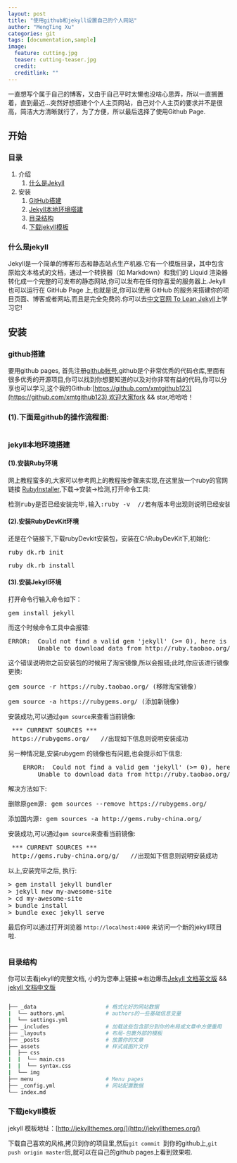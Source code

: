 ```yaml
---
layout: post
title: "使用github和jekyll设置自己的个人网站"
author: "MengTing Xu"
categories: git
tags: [documentation,sample]
image:
  feature: cutting.jpg
  teaser: cutting-teaser.jpg
  credit:
  creditlink: ""
---
```


一直想写个属于自己的博客，又由于自己平时太懒也没啥心思弄，所以一直搁置着，直到最近...突然好想搭建个个人主页网站，自己对个人主页的要求并不是很高，简洁大方清晰就行了，为了方便，所以最后选择了使用Github Page.

## 开始

### 目录

1. 介绍
   1. [什么是Jekyll](#什么是jekyll)
2. 安装
   1. [GitHub搭建](#github搭建)
   2. [Jekyll本地环境搭建](#jekyll本地环境搭建)
   3. [目录结构](#目录结构)
   4. [下载jekyll模板](#下载jekyll模板)


### 什么是jekyll

Jekyll是一个简单的博客形态和静态站点生产机器.它有一个模版目录，其中包含原始文本格式的文档，通过一个转换器（如 Markdown）和我们的 Liquid 渲染器转化成一个完整的可发布的静态网站,你可以发布在任何你喜爱的服务器上.Jekyll 也可以运行在 GitHub Page 上,也就是说,你可以使用 GitHub 的服务来搭建你的项目页面、博客或者网站,而且是完全免费的.你可以去[中文官网 To Lean Jekyll](http://jekyllcn.com)上学习它!

## 安装

### github搭建

要用github pages, 首先注册[github帐号](https://github.com/),github是个非常优秀的代码仓库,里面有很多优秀的开源项目,你可以找到你想要知道的以及对你非常有益的代码,你可以分享也可以学习,这个我的Github:[https://github.com/xmtgithub123](https://github.com/xmtgithub123),欢迎大家fork && star,哈哈哈！

### (1).下面是github的操作流程图:

<img src="/assets/img/githubReg.png" alt="">

### jekyll本地环境搭建

#### (1).安装Ruby环境

网上教程蛮多的,大家可以参考网上的教程按步骤来实现,在这里放一个ruby的官网链接 [RubyInstaller](https://rubyinstaller.org/downloads/),下载->安装->检测,打开命令工具:

<pre>检测ruby是否已经安装完毕,输入:ruby -v  //若有版本号出现则说明已经安装成功,反之安装失败</pre>

#### (2).安装RubyDevKit环境

还是在个链接下,下载rubyDevkit安装包，安装在C:\RubyDevKit下,初始化:

<pre>ruby dk.rb init</pre>

<pre>ruby dk.rb install</pre>

#### (3).安装Jekyll环境

打开命令行输入命令如下：

<pre>gem install jekyll</pre>

而这个时候命令工具中会报错:

<pre>ERROR:  Could not find a valid gem 'jekyll' (>= 0), here is why:
        Unable to download data from http://ruby.taobao.org/ - bad response Not Found 404 (http://ruby.taobao.org/latest_specs.4.8.gz)
</pre>

这个错误说明你之前安装包的时候用了淘宝镜像,所以会报错;此时,你应该进行镜像更换:

<pre>gem source -r https://ruby.taobao.org/ (移除淘宝镜像)</pre>

<pre>gem source -a https://rubygems.org/ (添加新镜像)</pre>

安装成功,可以通过`gem source`来查看当前镜像:

<pre> *** CURRENT SOURCES ***
 https://rubygems.org/   //出现如下信息则说明安装成功</pre>

另一种情况是,安装rubygem 的镜像也有问题,也会提示如下信息:

<pre>
    ERROR:  Could not find a valid gem 'jekyll' (>= 0), here is why:
        Unable to download data from http://ruby.taobao.org/ - SSL_connetc retuned=1 errn=0 state=SSLv3 server certificate B:certificate verify failed(https://api.rubygems.org/specs.4.8.gz)
</pre>

解决方法如下:

<pre>删除原gem源: gem sources --remove https://rubygems.org/</pre>

<pre>添加国内源: gem sources -a http://gems.ruby-china.org/</pre>

安装成功,可以通过`gem source`来查看当前镜像:

<pre> *** CURRENT SOURCES ***
 http://gems.ruby-china.org/g/   //出现如下信息则说明安装成功</pre>

以上,安装完毕之后, 执行:

<pre>
> gem install jekyll bundler
> jekyll new my-awesome-site
> cd my-awesome-site
> bundle install
> bundle exec jekyll serve
</pre>

最后你可以通过打开浏览器 `http://localhost:4000` 来访问一个新的jekyll项目啦.

<img src="/assets/img/jekyll-pic.jpg" alt="">

### 目录结构

你可以去看jekyll的完整文档, 小的为您奉上链接=>右边爆击[Jekyll 文档英文版](https://jekyllrb.com/docs/structure/) && [jekyll 文档中文版](http://jekyllcn.com/)

```bash

├── _data                      # 格式化好的网站数据
|  └── authors.yml             # authors的一些基础信息变量
|  └── settings.yml            
├── _includes                  # 加载这些包含部分到你的布局或文章中方便重用
├── _layouts                   # 布局-包裹外部的模板
├── _posts                     # 放置你的文章
├── assets                     # 样式或图片文件
|  ├── css
|  |  └── main.css
|  |  └── syntax.css
|  └── img
├── menu                       # Menu pages
├── _config.yml                # 网站配置数据
└── index.md                   
```
### 下载jekyll模板

jekyll 模板地址：[http://jekyllthemes.org/](http://jekyllthemes.org/)

下载自己喜欢的风格,拷贝到你的项目里,然后`git commit `到你的github上,`git push origin master`后,就可以在自己的github pages上看到效果啦.

